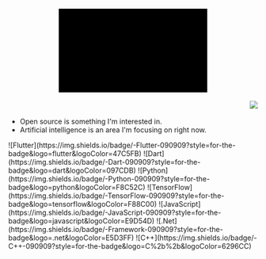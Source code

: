 <p align="center">
  <img src="https://github.com/KetoIT/KetoIT/blob/main/0927(1).gif" alt="Gif" width="300"/> 
</p>

<p align="right">
  <img src="https://github-readme-stats.vercel.app/api?username=KetoIt&show_icons=true&icon_color=CE1D2D&text_color=718096&bg_color=00000000&hide_title=true&hide_border=true" />
</p>

- Open source is something I'm interested in.
- Artificial intelligence is an area I'm focusing on right now.

<p align="left">
  ![Flutter](https://img.shields.io/badge/-Flutter-090909?style=for-the-badge&logo=flutter&logoColor=47C5FB)
  ![Dart](https://img.shields.io/badge/-Dart-090909?style=for-the-badge&logo=dart&logoColor=097CDB)
  ![Python](https://img.shields.io/badge/-Python-090909?style=for-the-badge&logo=python&logoColor=F8C52C)
  ![TensorFlow](https://img.shields.io/badge/-TensorFlow-090909?style=for-the-badge&logo=tensorflow&logoColor=F88C00)
  ![JavaScript](https://img.shields.io/badge/-JavaScript-090909?style=for-the-badge&logo=javascript&logoColor=E9D54D)
  ![.Net](https://img.shields.io/badge/-Framework-090909?style=for-the-badge&logo=.net&logoColor=E5D3FF)
  ![C++](https://img.shields.io/badge/-C++-090909?style=for-the-badge&logo=C%2b%2b&logoColor=6296CC)
</p>
